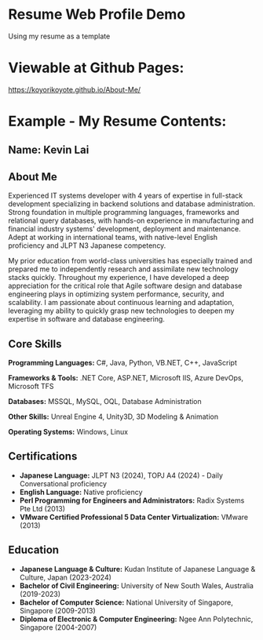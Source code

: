 # Resume Web Profile Demo
Using my resume as a template

# Viewable at Github Pages:
https://koyorikoyote.github.io/About-Me/

# Example - My Resume Contents:
## Name: Kevin Lai
## About Me

Experienced IT systems developer with 4 years of expertise in full-stack development specializing in backend solutions and database administration. Strong foundation in multiple programming languages, frameworks and relational query databases, with hands-on experience in manufacturing and financial industry systems' development, deployment and maintenance. Adept at working in international teams, with native-level English proficiency and JLPT N3 Japanese competency.

My prior education from world-class universities has especially trained and prepared me to independently research and assimilate new technology stacks quickly. Throughout my experience, I have developed a deep appreciation for the critical role that Agile software design and database engineering plays in optimizing system performance, security, and scalability. I am passionate about continuous learning and adaptation, leveraging my ability to quickly grasp new technologies to deepen my expertise in software and database engineering.

## Core Skills

**Programming Languages:** C#, Java, Python, VB.NET, C++, JavaScript 

**Frameworks & Tools:** .NET Core, ASP.NET, Microsoft IIS, Azure DevOps, Microsoft TFS

**Databases:** MSSQL, MySQL, OQL, Database Administration 

**Other Skills:** Unreal Engine 4, Unity3D, 3D Modeling & Animation 

**Operating Systems:** Windows, Linux 

## Certifications

* **Japanese Language:** JLPT N3 (2024), TOPJ A4 (2024) - Daily Conversational proficiency 
* **English Language:** Native proficiency
* **Perl Programming for Engineers and Administrators:** Radix Systems Pte Ltd (2013) 
* **VMware Certified Professional 5 Data Center Virtualization:** VMware (2013)

## Education

* **Japanese Language & Culture:** Kudan Institute of Japanese Language & Culture, Japan (2023-2024)
* **Bachelor of Civil Engineering:** University of New South Wales, Australia (2019-2023)
* **Bachelor of Computer Science:** National University of Singapore, Singapore (2009-2013)
* **Diploma of Electronic & Computer Engineering:** Ngee Ann Polytechnic, Singapore (2004-2007)
